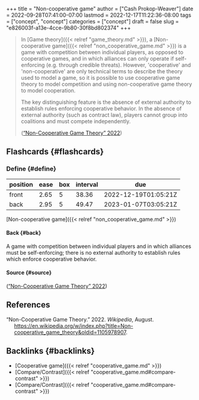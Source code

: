 +++
title = "Non-cooperative game"
author = ["Cash Prokop-Weaver"]
date = 2022-09-28T07:41:00-07:00
lastmod = 2022-12-17T11:22:36-08:00
tags = ["concept", "concept"]
categories = ["concept"]
draft = false
slug = "e826003f-a13e-4cce-9b80-30f8bd802374"
+++

> In [Game theory]({{< relref "game_theory.md" >}}), a [Non-cooperative game]({{< relref "non_cooperative_game.md" >}}) is a game with competition between individual players, as opposed to cooperative games, and in which alliances can only operate if self-enforcing (e.g. through credible threats). However, 'cooperative' and 'non-cooperative' are only technical terms to describe the theory used to model a game, so it is possible to use cooperative game theory to model competition and using non-cooperative game theory to model cooperation.
>
> The key distinguishing feature is the absence of external authority to establish rules enforcing cooperative behavior. In the absence of external authority (such as contract law), players cannot group into coalitions and must compete independently.
>
> (<a href="#citeproc_bib_item_1">“Non-Cooperative Game Theory” 2022</a>)


## Flashcards {#flashcards}


### Define {#define}

| position | ease | box | interval | due                  |
|----------|------|-----|----------|----------------------|
| front    | 2.65 | 5   | 38.36    | 2022-12-19T01:05:21Z |
| back     | 2.95 | 5   | 49.47    | 2023-01-07T03:05:21Z |

[Non-cooperative game]({{< relref "non_cooperative_game.md" >}})


#### Back {#back}

A game with competition between individual players and in which alliances must be self-enforcing; there is no external authority to establish rules which enforce cooperative behavior.


#### Source {#source}

(<a href="#citeproc_bib_item_1">“Non-Cooperative Game Theory” 2022</a>)

## References

<style>.csl-entry{text-indent: -1.5em; margin-left: 1.5em;}</style><div class="csl-bib-body">
  <div class="csl-entry"><a id="citeproc_bib_item_1"></a>“Non-Cooperative Game Theory.” 2022. <i>Wikipedia</i>, August. <a href="https://en.wikipedia.org/w/index.php?title=Non-cooperative_game_theory&oldid=1105978907">https://en.wikipedia.org/w/index.php?title=Non-cooperative_game_theory&#38;oldid=1105978907</a>.</div>
</div>


## Backlinks {#backlinks}

-   [Cooperative game]({{< relref "cooperative_game.md" >}})
-   [Compare/Contrast]({{< relref "cooperative_game.md#compare-contrast" >}})
-   [Compare/Contrast]({{< relref "cooperative_game.md#compare-contrast" >}})
